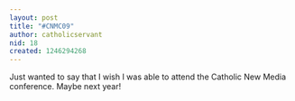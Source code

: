 ```yaml
---
layout: post
title: "#CNMC09"
author: catholicservant
nid: 18
created: 1246294268
---
```

<p>Just wanted to say that I wish I was able to attend the Catholic New Media conference. Maybe next year!&nbsp;</p>

